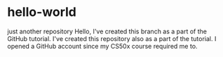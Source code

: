 # hello-world
just another repository
Hello, I've created this branch as a part of the GitHub tutorial. 
I've created this repository also as a part of the tutorial.
I opened a GitHub account since my CS50x course required me to.
